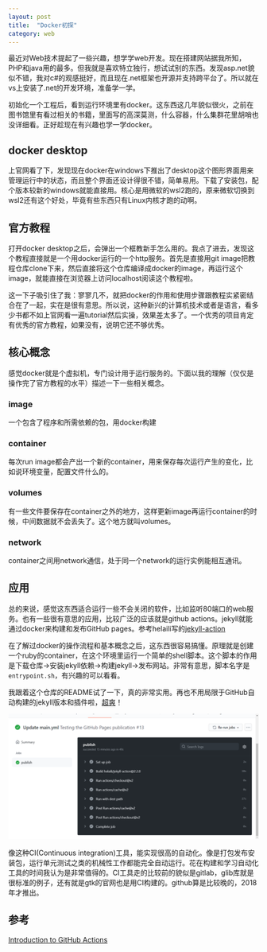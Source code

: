 ```yaml
---
layout: post
title:  "Docker初探"
category: web
---
```

最近对Web技术提起了一些兴趣，想学学web开发。现在搭建网站据我所知，PHP和java用的最多。但我就是喜欢特立独行，想试试别的东西。发现asp.net貌似不错，我对c#的观感挺好，而且现在.net框架也开源并支持跨平台了。所以就在vs上安装了.net的开发环境，准备学一学。

初始化一个工程后，看到运行环境里有docker。这东西这几年貌似很火，之前在图书馆里有看过相关的书籍，里面写的高深莫测，什么容器，什么集群花里胡哨也没详细看。正好趁现在有兴趣也学一学docker。

## docker desktop
上官网看了下，发现现在docker在windows下推出了desktop这个图形界面用来管理运行中的状态，而且整个界面还设计得很不错，简单易用。下载了安装包，配个版本较新的windows就能直接用。核心是用微软的wsl2跑的，原来微软切换到wsl2还有这个好处，毕竟有些东西只有Linux内核才跑的动啊。

## 官方教程
打开docker desktop之后，会弹出一个框教新手怎么用的。我点了进去，发现这个教程直接就是一个用docker运行的一个http服务。首先是直接用git image把教程仓库clone下来，然后直接将这个仓库编译成docker的image，再运行这个image，就能直接在浏览器上访问localhost阅读这个教程啦。

这一下子吸引住了我：寥寥几不，就把docker的作用和使用步骤跟教程实紧密结合在了一起，实在是很有意思。所以说，这种新兴的计算机技术或者是语言，看多少书都不如上官网看一遍tutorial然后实操，效果差太多了。一个优秀的项目肯定有优秀的官方教程，如果没有，说明它还不够优秀。

## 核心概念
感觉docker就是个虚拟机，专门设计用于运行服务的。下面以我的理解（仅仅是操作完了官方教程的水平）描述一下一些相关概念。

### image
一个包含了程序和所需依赖的包，用docker构建

### container
每次run image都会产出一个新的container，用来保存每次运行产生的变化，比如说环境变量，配置文件什么的。

### volumes
有一些文件要保存在container之外的地方，这样更新image再运行container的时候，中间数据就不会丢失了。这个地方就叫volumes。

### network
container之间用network通信，处于同一个network的运行实例能相互通讯。

## 应用
总的来说，感觉这东西适合运行一些不会关闭的软件，比如监听80端口的web服务。也有一些很有意思的应用，比较广泛的应该就是github actions。jekyll就能通过docker来构建和发布GitHub pages。参考helaili写的[jekyll-action](https://github.com/helaili/jekyll-action)

在了解过docker的操作流程和基本概念之后，这东西很容易搞懂。原理就是创建一个ruby的container，在这个环境里运行一个简单的shell脚本。这个脚本的作用是下载仓库->安装jekyll依赖->构建jekyll->发布网站。非常有意思，脚本名字是`entrypoint.sh`，有兴趣的可以看看。

我跟着这个仓库的README试了一下，真的非常实用。再也不用局限于GitHub自动构建的jekyll版本和插件啦，[超爽](https://github.com/kuang-R/jekyll-action-test)！

![自动构建效果图](/assets/imgs/210819-01.png)

像这种CI(Continuous integration)工具，能实现很高的自动化。像是打包发布安装包，运行单元测试之类的机械性工作都能完全自动运行。花在构建和学习自动化工具的时间我认为是非常值得的。CI工具走的比较前的貌似是gitlab，glib库就是很标准的例子，还有就是gtk的官网也是用CI构建的。github算是比较晚的，2018年才推出。

## 参考
[Introduction to GitHub Actions](https://docs.github.com/en/actions/learn-github-actions/introduction-to-github-actions#the-components-of-github-actions)
